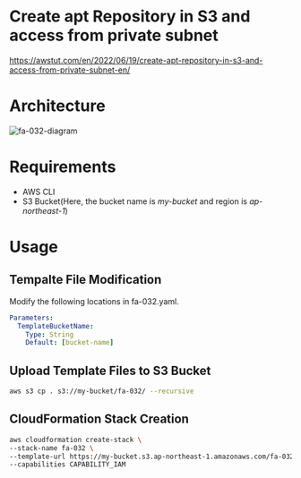 # Create apt Repository in S3 and access from private subnet

https://awstut.com/en/2022/06/19/create-apt-repository-in-s3-and-access-from-private-subnet-en/

# Architecture

![fa-032-diagram](https://user-images.githubusercontent.com/84276199/200165902-976351a8-27b3-46e2-bf5f-fda5e963fb09.png)

# Requirements

* AWS CLI
* S3 Bucket(Here, the bucket name is *my-bucket* and region is *ap-northeast-1*)

# Usage

## Tempalte File Modification

Modify the following locations in fa-032.yaml.

```yaml
Parameters:
  TemplateBucketName:
    Type: String
    Default: [bucket-name]
```

## Upload  Template Files to S3 Bucket

```bash
aws s3 cp . s3://my-bucket/fa-032/ --recursive
```

## CloudFormation Stack Creation

```bash
aws cloudformation create-stack \
--stack-name fa-032 \
--template-url https://my-bucket.s3.ap-northeast-1.amazonaws.com/fa-032/fa-032.yaml \
--capabilities CAPABILITY_IAM
```
